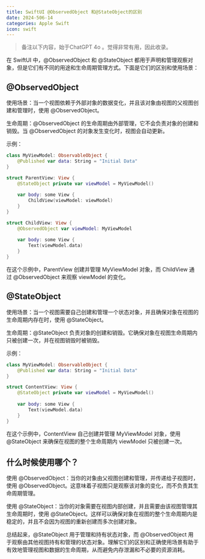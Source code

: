 ```yaml
---
title: SwiftUI @ObservedObject 和@StateObject的区别
date: 2024-506-14
categories: Apple Swift
icon: swift
---
```


> 备注以下内容，始于ChatGPT 4o 。觉得非常有用，因此收录。

在 SwiftUI 中，@ObservedObject 和 @StateObject 都用于声明和管理观察对象，但是它们有不同的用途和生命周期管理方式。下面是它们的区别和使用场景：

## @ObservedObject

使用场景：当一个视图依赖于外部对象的数据变化，并且该对象由视图的父视图创建和管理时，使用 @ObservedObject。

生命周期：@ObservedObject 的生命周期由外部管理，它不会负责对象的创建和销毁。当 @ObservedObject 的对象发生变化时，视图会自动更新。

示例：

```swift
class MyViewModel: ObservableObject {
    @Published var data: String = "Initial Data"
}

struct ParentView: View {
    @StateObject private var viewModel = MyViewModel()
    
    var body: some View {
        ChildView(viewModel: viewModel)
    }
}

struct ChildView: View {
    @ObservedObject var viewModel: MyViewModel
    
    var body: some View {
        Text(viewModel.data)
    }
}
```

在这个示例中，ParentView 创建并管理 MyViewModel 对象，而 ChildView 通过 @ObservedObject 来观察 viewModel 的变化。

## @StateObject

使用场景：当一个视图需要自己创建和管理一个状态对象，并且确保对象在视图的生命周期内存在时，使用 @StateObject。

生命周期：@StateObject 负责对象的创建和销毁。它确保对象在视图生命周期内只被创建一次，并在视图销毁时被销毁。

示例：

```swift
class MyViewModel: ObservableObject {
    @Published var data: String = "Initial Data"
}

struct ContentView: View {
    @StateObject private var viewModel = MyViewModel()
    
    var body: some View {
        Text(viewModel.data)
    }
}
```

在这个示例中，ContentView 自己创建并管理 MyViewModel 对象，使用 @StateObject 来确保在视图的整个生命周期内 viewModel 只被创建一次。

## 什么时候使用哪个？

使用 @ObservedObject：当你的对象由父视图创建和管理，并传递给子视图时，使用 @ObservedObject。这意味着子视图只是观察该对象的变化，而不负责其生命周期管理。

使用 @StateObject：当你的对象需要在视图内部创建，并且需要由该视图管理其生命周期时，使用 @StateObject。这样可以确保对象在视图的整个生命周期内是稳定的，并且不会因为视图的重新创建而多次创建对象。

总结起来，@StateObject 用于管理和持有状态对象，而 @ObservedObject 用于观察由其他视图持有和管理的状态对象。理解它们的区别和正确使用场景有助于有效地管理视图和数据的生命周期，从而避免内存泄漏和不必要的资源消耗。